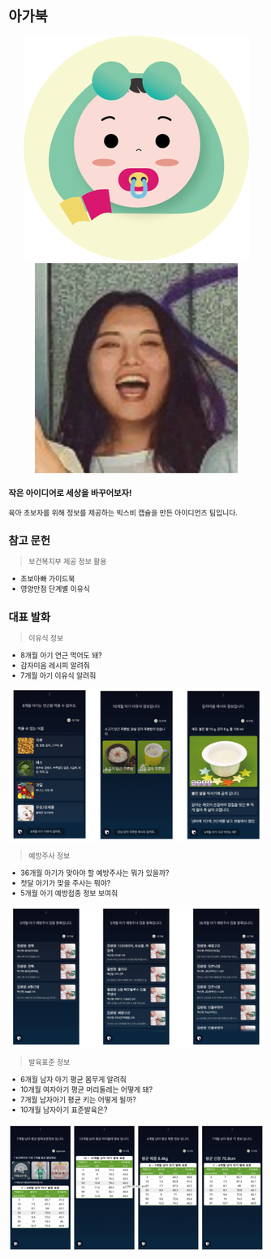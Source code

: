# 아가북
<p align="center">
  <img src="./images/agabook_icon.png"/>
  <img width="400px" src="./images/jiyoung.png"/>
</p>

### 작은 아이디어로 세상을 바꾸어보자!
육아 초보자를 위해 정보를 제공하는 빅스비 캡슐을 만든 아이디언즈 팀입니다.


## 참고 문헌
> 보건복지부 제공 정보 활용

- 초보아빠 가이드북
- 영양만점 단계별 이유식



## 대표 발화
> 이유식 정보

- 8개월 아기 연근 먹어도 돼?
- 감자미음 레시피 알려줘
- 7개월 아기 이유식 알려줘

<p align="center">
  <img src="./images/example_01.png"/>
</p>

> 예방주사 정보

- 36개월 아기가 맞아야 할 예방주사는 뭐가 있을까?
- 첫달 아기가 맞을 주사는 뭐야?
- 5개월 아기 예방접종 정보 보여줘

<p align="center">
  <img src="./images/example_02.png"/>
</p>


>발육표준 정보

- 6개월 남자 아기 평균 몸무게 알려줘
- 10개월 여자아기 평균 머리둘레는 어떻게 돼?
- 7개월 남자아기 평균 키는 어떻게 될까?
- 10개월 남자아기 표준발육은?

<p align="center">
  <img src="./images/example_03.png"/>
</p>
